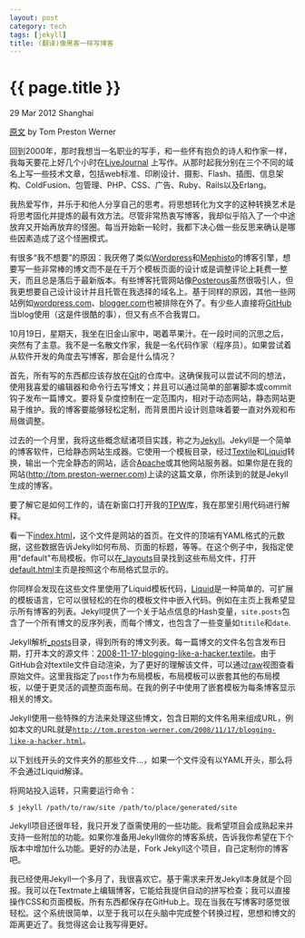 ```yaml
---
layout: post
category: tech
tags: [jekyll]
title: (翻译)像黑客一样写博客
---
```


{{ page.title }}
================

<p class="meta">29 Mar 2012 Shanghai </p>

[原文](http://tom.preston-werner.com/2008/11/17/blogging-like-a-hacker.html) by Tom Preston Werner

回到2000年，那时我想当一名职业的写手，和一些怀有抱负的诗人和作家一样，我每天要花上好几个小时在[LiveJournal][1] 上写作。从那时起我分别在三个不同的域名上写一些技术文章，包括web标准、印刷设计、摄影、Flash、插图、信息架构、ColdFusion、包管理、PHP、CSS、广告、Ruby、Rails以及Erlang。

我热爱写作，并乐于和他人分享自己的思考。将思想转化为文字的这种转换艺术是将思考固化并提炼的最有效方法。尽管非常热衷写博客，我却似乎陷入了一个中途放弃又开始再放弃的怪圈。每当开始新一轮时，我都下决心做一些反思来确认是哪些因素造成了这个怪圈模式。

有很多“我不想要”的原因：我厌倦了类似[Wordpress][2]和[Mephisto][3]的博客引擎，想要写一些非常棒的博文而不是在千万个模板页面的设计或是调整评论上耗费一整天，而且总是落后于最新版本。有些博客托管网站像[Posterous][4]虽然很吸引人，但我更想要自己设计设计并且托管在我选择的域名上。基于同样的原因，其他一些网站例如[wordpress.com][5]、[blogger.com][6]也被排除在外了。有少些人直接将[GitHub][7]当blog使用（这是件很酷的事），但又有点不合我胃口。

10月19日，星期天，我坐在旧金山家中，喝着苹果汁。在一段时间的沉思之后，突然有了主意。我不是一名散文作家，我是一名代码作家（程序员）。如果尝试着从软件开发的角度去写博客，那会是什么情况？

首先，所有写的东西都应该存放在[Git][8]的仓库中。这确保我可以尝试不同的想法，使用我喜爱的编辑器和命令行去写博文；并且可以通过简单的部署脚本或commit钩子发布一篇博文。要将复杂度控制在一定范围内，相对于动态网站，静态网站更易于维护。我的博客要能够轻松定制，而背景图片设计则意味着要一直对外观和布局做调整。

过去的一个月里，我将这些概念赋诸项目实践，称之为[Jekyll][9]。Jekyll是一个简单的博客软件，已给静态网站生成器。它使用一个模板目录，经过[Textile][10]和[Liquid][11]转换，输出一个完全静态的网站，适合[Apache][12]或其他网站服务器。如果你是在我的网站(http://tom.preston-werner.com)上读的这篇文章，你所读到的就是Jekyll生成的博客。

要了解它是如何工作的，请在新窗口打开我的[TPW](https://github.com/mojombo/tpw)库，我在那里引用代码进行解释。

看一下[index.html](https://github.com/mojombo/tpw/blob/master/index.html)，这个文件是网站的首页。在文件的顶端有YAML格式的元数据，这些数据告诉Jekyll如何布局、页面的标题，等等。在这个例子中，我指定使用"default"布局模板。你可以在[\_layouts](https://github.com/mojombo/tpw/tree/master/_layouts)目录找到这些布局文件，打开[default.html](https://github.com/mojombo/tpw/blob/master/_layouts/default.html)主页是按照这个布局格式显示的。

你同样会发现在这些文件里使用了Liquid模板代码，[Liquid](http://liquidmarkup.org/)是一种简单的、可扩展的模板语言，它可以很轻松的在你的模板文件中嵌入代码。例如在主页上我希望显示所有博客的列表。Jekyll提供了一个关于站点信息的Hash变量，<code>site.posts</code>包含了一个所有博文的反序列表，而每个博文，也包含了一些变量如<code>titile</code>和<code>date</code>.

Jekyll解析[\_posts](https://github.com/mojombo/tpw/tree/master/_posts)目录，得到所有的博文列表。每一篇博文的文件名包含发布日期，打开本文的源文件：[2008-11-17-blogging-like-a-hacker.textile](https://github.com/mojombo/tpw/blob/master/_posts/2008-11-17-blogging-like-a-hacker.textile)。由于GitHub会对textile文件自动渲染，为了更好的理解该文件，可以通过[raw](https://raw.github.com/mojombo/tpw/master/_posts/2008-11-17-blogging-like-a-hacker.textile)视图查看原始文件。这里我指定了<code>post</code>作为布局模板，布局模板可以嵌套其他的布局模板，以便于更灵活的调整页面布局。在我的例子中使用了嵌套模板为每条博客显示相关的博文。

Jekyll使用一些特殊的方法来处理这些博文，包含日期的文件名用来组成URL，例如本文的URL就是<code>http://tom.preston-werner.com/2008/11/17/blogging-like-a-hacker.html</code>。

以下划线开头的文件夹外的那些文件...，如果一个文件没有以YAML开头，那么将不会通过Liquid解译。

将网站投入运转，只需要运行命令：
<pre class="terminal"><code>$ jekyll /path/to/raw/site /path/to/place/generated/site</code></pre>

Jekyll项目还很年轻，我只开发了亟需使用的一些功能。我希望项目会成熟起来并支持一些附加的功能。如果你准备用Jekyll做你的博客系统，告诉我你希望在下个版本中增加什么功能。更好的办法是，Fork Jekyll这个项目，自己定制你的博客吧。

我已经使用Jekyll一个多月了，我很喜欢它。基于需求来开发Jekyll本身就是个回报。我可以在Textmate上编辑博客，它能给我提供自动的拼写检查；我可以直接操作CSS和页面模板。所有东西都保存在GitHub上。现在当我在写博客时感觉很轻松。这个系统很简单，以至于我可以在头脑中完成整个转换过程，思想和博文的距离更近了。我觉得这会让我写得更好。

[1]: http://www.livejournal.com/
[2]: http://wordpress.org/
[3]: http://www.mephisto.com/ 
[4]: https://posterous.com/
[5]: http://wordpress.com/
[6]: http://www.blogger.com/
[7]: https://github.com/
[8]: http://git-scm.com/
[9]: https://github.com/mojombo/jekyll
[10]: http://textile.sitemonks.com/
[11]: http://liquidmarkup.org/
[12]: http://www.apache.org/